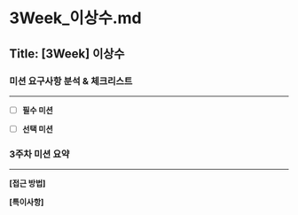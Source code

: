# 3Week_이상수.md

## Title: [3Week] 이상수

### 미션 요구사항 분석 & 체크리스트

---

- [ ] **필수 미션**

- [ ] **선택 미션**




### 3주차 미션 요약

---
**[접근 방법]**



**[특이사항]**

